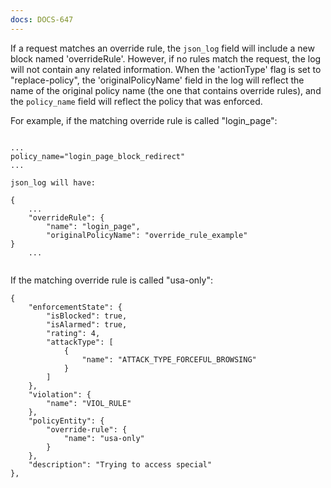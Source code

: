 ```yaml
---
docs: DOCS-647
---
```


If a request matches an override rule, the `json_log` field will include a new block named 'overrideRule'. However, if no rules match the request, the log will not contain any related information. When the 'actionType' flag is set to "replace-policy", the 'originalPolicyName' field in the log will reflect the name of the original policy name (the one that contains override rules), and the `policy_name` field will reflect the policy that was enforced.

For example, if the matching override rule is called "login_page":

```shell

...
policy_name="login_page_block_redirect"
...
 
json_log will have:
 
{
    ...
    "overrideRule": {
        "name": "login_page",
        "originalPolicyName": "override_rule_example" 
}
    ...
 
```

If the matching override rule is called "usa-only":

```shell
{
    "enforcementState": {
        "isBlocked": true,
        "isAlarmed": true,
        "rating": 4,
        "attackType": [
            {
                "name": "ATTACK_TYPE_FORCEFUL_BROWSING"
            }
        ]
    },
    "violation": {
        "name": "VIOL_RULE"
    },
    "policyEntity": {
        "override-rule": {
            "name": "usa-only"
        }
    },
    "description": "Trying to access special"
},

```